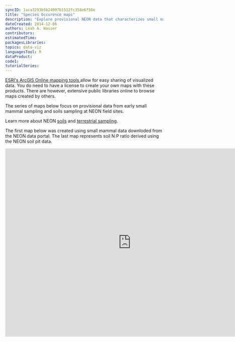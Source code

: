 ```yaml
---
syncID: 1aca3293b5b24907b1512fc358e6f50e
title: "Species Occurence maps"
description: "Explore provisional NEON data that characterizes small mammal abundance and soil N:P ratio data as an example of maps that can be created using ESRI's ArcGIS online platform. "
dateCreated: 2014-12-06
authors: Leah A. Wasser
contributors:
estimatedTime:
packagesLibraries:
topics: data-viz
languagesTool: R
dataProduct:
code1: 
tutorialSeries:
---
```


<a href="https://www.arcgis.com/" target="_blank">ESRI's ArcGIS Online mapping tools </a>
 allow for easy sharing of visualized data. You do need to have a license to 
create your own maps with these products. There are however, extensive public 
libraries online to browse maps created by others. 

The series of maps below focus on provisional data from early small mammal sampling 
and soils sampling at NEON field sites. 

Learn more about NEON 
<a href="http://neonscience.org/science-design/collection-methods/soil-sensors-measurements" target="_blank">soils</a> 
and 
<a href="http://neonscience.org/science-design/collection-methods/terrestrial-organism-sampling" target="_blank">terrestrial sampling</a>.

The first map below was created using small mammal data downloded from the NEON data 
portal. The last map represents soil N:P ratio derived using the NEON soil 
pit data. 

<iframe width="800px" height="600px" src="https://neon.maps.arcgis.com/apps/MapSeries/?appid=969c8bd2aa5a4e4c97f808b78dfd093f" frameborder="0" scrolling="no"></iframe>


